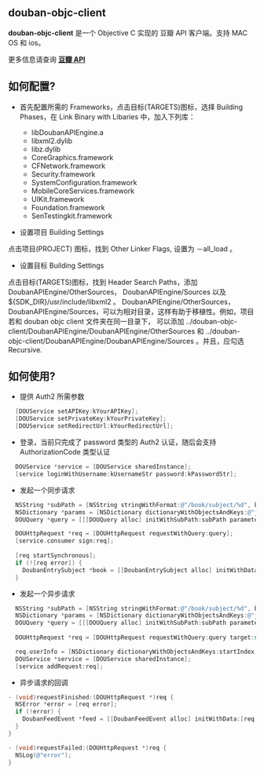 
[豆瓣 API]: http://www.douban.com/service/

douban-objc-client 
------------------

**douban-objc-client** 是一个 Objective C 实现的 豆瓣 API 客户端。支持 MAC OS 和 ios。

更多信息请查询 **[豆瓣 API]**


如何配置? 
-------
* 首先配置所需的 Frameworks，点击目标(TARGETS)图标，选择 Building Phases，在 Link Binary with Libaries 中，加入下列库：
  * libDoubanAPIEngine.a
  * libxml2.dylib
  * libz.dylib
  * CoreGraphics.framework
  * CFNetwork.framework
  * Security.framework
  * SystemConfiguration.framework
  * MobileCoreServices.framework
  * UIKit.framework
  * Foundation.framework
  * SenTestingkit.framework


* 设置项目 Building Settings

点击项目(PROJECT) 图标，找到 Other Linker Flags, 设置为 －all_load 。


* 设置目标 Building Settings

点击目标(TARGETS)图标，找到 Header Search Paths，添加 DoubanAPIEngine/OtherSources， DoubanAPIEngine/Sources  以及 ${SDK_DIR}/usr/include/libxml2 。
DoubanAPIEngine/OtherSources， DoubanAPIEngine/Sources，可以为相对目录，这样有助于移植性。例如，项目若和 douban objc client 文件夹在同一目录下，
可以添加 ../douban-objc-client/DoubanAPIEngine/DoubanAPIEngine/OtherSources 和 ../douban-objc-client/DoubanAPIEngine/DoubanAPIEngine/Sources 。并且，应勾选 Recursive.


如何使用? 
-------

* 提供 Auth2 所需参数

```objective-c
  [DOUService setAPIKey:kYourAPIKey];
  [DOUService setPrivateKey:kYourPrivateKey];
  [DOUService setRedirectUrl:kYourRedirectUrl];
```


* 登录，当前只完成了 password 类型的 Auth2 认证，随后会支持 AuthorizationCode 类型认证

```objective-c
  DOUService *service = [DOUService sharedInstance];
  [service loginWithUsername:kUsernameStr password:kPasswordStr];  
```


* 发起一个同步请求

```objective-c
  NSString *subPath = [NSString stringWithFormat:@"/book/subject/%d", bookId];
  NSDictionary *params = [NSDictionary dictionaryWithObjectsAndKeys:@"json",@"alt", nil];
  DOUQuery *query = [[[DOUQuery alloc] initWithSubPath:subPath parameters:params] autorelease];

  DOUHttpRequest *req = [DOUHttpRequest requestWithQuery:query];
  [service.consumer sign:req];
  
  [req startSynchronous];
  if (![req error]) {
    DoubanEntrySubject *book = [[DoubanEntrySubject alloc] initWithData:[req responseData]];
  }
```


* 发起一个异步请求

```objective-c
  NSString *subPath = [NSString stringWithFormat:@"/book/subject/%d", bookId];
  NSDictionary *params = [NSDictionary dictionaryWithObjectsAndKeys:@"json",@"alt", nil];
  DOUQuery *query = [[[DOUQuery alloc] initWithSubPath:subPath parameters:params] autorelease];
  
  DOUHttpRequest *req = [DOUHttpRequest requestWithQuery:query target:self];

  req.userInfo = [NSDictionary dictionaryWithObjectsAndKeys:startIndex, kUserInfoStartIndex, nil];
  DOUService *service = [DOUService sharedInstance];
  [service addRequest:req];
```


* 异步请求的回调

```objective-c
- (void)requestFinished:(DOUHttpRequest *)req {
  NSError *error = [req error];
  if (!error) {
    DoubanFeedEvent *feed = [[DoubanFeedEvent alloc] initWithData:[req responseData]];
  }
}

- (void)requestFailed:(DOUHttpRequest *)req {
  NSLog(@"error");
}
```